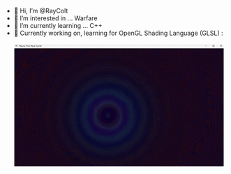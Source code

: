 - 🔔 Hi, I’m @RayColt
- 👀 I’m interested in ... Warfare
- 🌱 I’m currently learning ... C++
- 💞️ Currently working on, learning for OpenGL Shading Language (GLSL) :<br><br>
<a href=https://github.com/RayColt/timewarp><img src=https://github.com/RayColt/timewarp/blob/master/.gitfiles/timewarp.jpg /></a>

<!---
RayColt/RayColt is a ✨ special ✨ repository because its `README.md` (this file) appears on your GitHub profile.
You can click the Preview link to take a look at your changes.
--->
